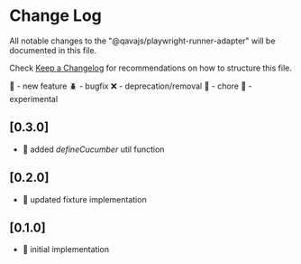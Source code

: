 # Change Log

All notable changes to the "@qavajs/playwright-runner-adapter" will be documented in this file.

Check [Keep a Changelog](http://keepachangelog.com/) for recommendations on how to structure this file.

:rocket: - new feature
:beetle: - bugfix
:x: - deprecation/removal
:pencil: - chore
:microscope: - experimental

## [0.3.0]
- :rocket: added _defineCucumber_ util function

## [0.2.0]
- :rocket: updated fixture implementation

## [0.1.0]
- :rocket: initial implementation
